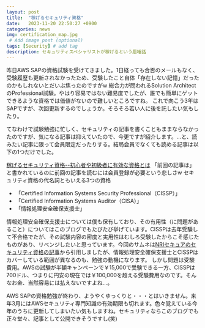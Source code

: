 ```yaml
---
layout: post
title:  "稼げるセキュリティ資格"
date:   2023-11-20 22:50:27 +0900
categories: news
img: certification_map.jpg
 # Add image post (optional)
tags: [Security] # add tag
description: セキュリティスペシャリストが稼げるという眉唾話
---
```


昨日AWS SAPの資格試験を受けてきました。1日経っても合否のメールもなく、受験履歴も更新されなかったため、受験したこと自体「存在しない記憶」だったのかもしれないとだいぶ焦ったのですがw
総合力が問われるSolution ArchitectのProfessional試験。やはり容易ではない難易度でしたが、誰でも簡単にゲットできるような資格では価値がないので難しいところですね。
これで向こう3年はSAPですが、次回更新するのでしょうか。そろそろ若い人に後を託したい気もしたり。

てなわけで試験勉強に忙しく、セキュリティの記事を書くこともままならなかったのですが、気になる記事は抑えていたので、今更ですが紹介します。…と、読みたい記事に限って会員限定だったりする。結局会員でなくても読める記事は以下の1つだけでした。

[稼げるセキュリティ資格--初心者や初級者に有効な資格とは](https://japan.zdnet.com/article/35211138/3/)
「前回の記事は」と書かれているのに前回の記事を読むには会員登録が必要という悲しさw
セキュリティ資格の代名詞ともいえる3つの資格
- 「Certified Information Systems Security Professional（CISSP）」
- 「Certified Information Systems Auditor（CISA）」
- 「情報処理安全確保支援士」

情報処理安全確保支援士については僕も保有しており、その有用性（に問題があること）についてはこのブログでもたびたび挙げています。CISSPは去年受験して不合格でたが、その試験内容の密度と実用性はむしろ受験したからこそ感じたものがあり、リベンジしたいと思っています。今回のサムネは[NRIセキュアのセキュリティ資格の記事](https://www.nri-secure.co.jp/blog/security-qualification-1)から引用しましたが、情報処理安全確保支援士とCISSPはカバーしている範囲が異なるのも、勉強の動機になります。
しかし問題は受験費用。AWSの試験が半額キャンペーンで￥15,000で受験できる一方、CISSPは700ドル、つまりに円安の現在では￥100,000を超える受験費用なのです。そんなお金、当然容易には払えないですよね…。

AWS SAPの資格勉強が終わり、ようやくゆっくりと・・・とはいきません。来年3月にはAWSセキュリティ専門知識の有効期限も切れます。色々覚えている今年のうちに更新してしまいたい気もしますね。セキュリティならこのブログでも正々堂々、記事として公開できそうですし(笑)